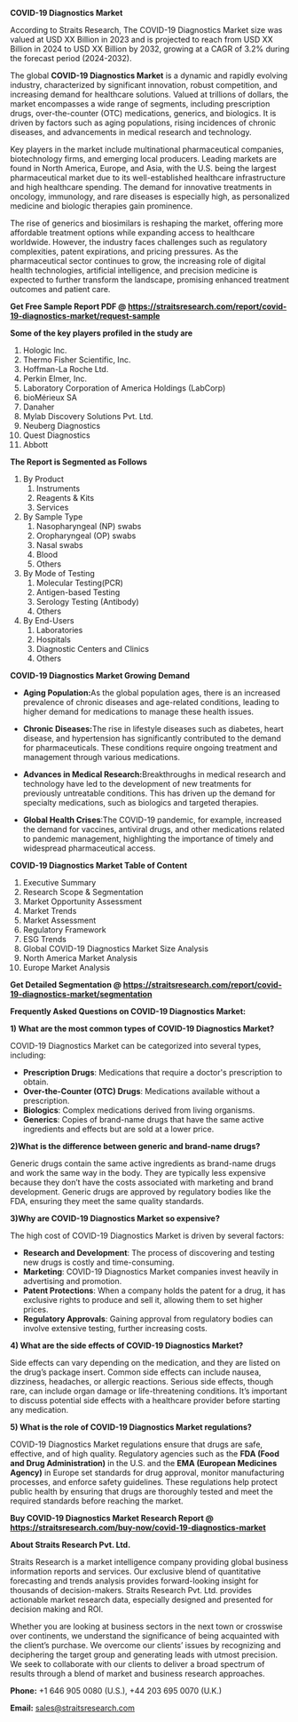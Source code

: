<p><strong>COVID-19 Diagnostics Market</strong></p>
<p>According to Straits Research, The COVID-19 Diagnostics Market size was valued at USD XX Billion in 2023 and is projected to reach from USD XX Billion in 2024 to USD XX Billion by 2032, growing at a CAGR of 3.2% during the forecast period (2024-2032).</p>
<p>The global <strong>COVID-19 Diagnostics Market</strong> is a dynamic and rapidly evolving industry, characterized by significant innovation, robust competition, and increasing demand for healthcare solutions. Valued at trillions of dollars, the market encompasses a wide range of segments, including prescription drugs, over-the-counter (OTC) medications, generics, and biologics. It is driven by factors such as aging populations, rising incidences of chronic diseases, and advancements in medical research and technology.</p>
<p>Key players in the market include multinational pharmaceutical companies, biotechnology firms, and emerging local producers. Leading markets are found in North America, Europe, and Asia, with the U.S. being the largest pharmaceutical market due to its well-established healthcare infrastructure and high healthcare spending. The demand for innovative treatments in oncology, immunology, and rare diseases is especially high, as personalized medicine and biologic therapies gain prominence.</p>
<p>The rise of generics and biosimilars is reshaping the market, offering more affordable treatment options while expanding access to healthcare worldwide. However, the industry faces challenges such as regulatory complexities, patent expirations, and pricing pressures. As the pharmaceutical sector continues to grow, the increasing role of digital health technologies, artificial intelligence, and precision medicine is expected to further transform the landscape, promising enhanced treatment outcomes and patient care.</p>
<p><strong>Get Free Sample Report PDF @ <a href=https://straitsresearch.com/report/covid-19-diagnostics-market/request-sample>https://straitsresearch.com/report/covid-19-diagnostics-market/request-sample</a></strong></p>
<div>
<div><strong>Some of the key players profiled in the study are</strong></div>
</div>
<p><ol>
<li>Hologic Inc.</li>
<li>Thermo Fisher Scientific, Inc.</li>
<li>Hoffman-La Roche Ltd.</li>
<li>Perkin Elmer, Inc.</li>
<li>Laboratory Corporation of America Holdings (LabCorp)</li>
<li>bioM&eacute;rieux SA</li>
<li>Danaher</li>
<li>Mylab Discovery Solutions Pvt. Ltd.</li>
<li>Neuberg Diagnostics</li>
<li>Quest Diagnostics</li>
<li>Abbott</li>
</ol></p>
<p><strong>The Report is Segmented as Follows</strong></p>
<p><ol>
<li>By Product
<ol>
<li>Instruments</li>
<li>Reagents &amp; Kits</li>
<li>Services</li>
</ol>
</li>
<li>By Sample Type
<ol>
<li>Nasopharyngeal (NP) swabs</li>
<li>Oropharyngeal (OP) swabs</li>
<li>Nasal swabs</li>
<li>Blood</li>
<li>Others</li>
</ol>
</li>
<li>By Mode of Testing
<ol>
<li>Molecular Testing(PCR)</li>
<li>Antigen-based Testing</li>
<li>Serology Testing (Antibody)</li>
<li>Others</li>
</ol>
</li>
<li>By End-Users
<ol>
<li>Laboratories</li>
<li>Hospitals</li>
<li>Diagnostic Centers and Clinics</li>
<li>Others</li>
</ol>
</li>
</ol></p>
<p><strong>COVID-19 Diagnostics Market Growing Demand</strong></p>
<ul>
<li>
<p><strong><strong>Aging Population</strong>:</strong>As the global population ages, there is an increased prevalence of chronic diseases and age-related conditions, leading to higher demand for medications to manage these health issues.</p>
</li>
<li>
<p><strong>Chronic Diseases:</strong>The rise in lifestyle diseases such as diabetes, heart disease, and hypertension has significantly contributed to the demand for pharmaceuticals. These conditions require ongoing treatment and management through various medications.</p>
</li>
<li>
<p><strong>Advances in Medical Research:</strong>Breakthroughs in medical research and technology have led to the development of new treatments for previously untreatable conditions. This has driven up the demand for specialty medications, such as biologics and targeted therapies.</p>
</li>
<li>
<p><strong>Global Health Crises</strong>:The COVID-19 pandemic, for example, increased the demand for vaccines, antiviral drugs, and other medications related to pandemic management, highlighting the importance of timely and widespread pharmaceutical access.</p>
</li>
</ul>
<p><strong>COVID-19 Diagnostics Market Table of Content</strong></p>
<div>
<ol>
<li>Executive Summary</li>
<li>Research Scope &amp; Segmentation</li>
<li>Market Opportunity Assessment</li>
<li>Market Trends</li>
<li>Market Assessment</li>
<li>Regulatory Framework</li>
<li>ESG Trends</li>
<li>Global COVID-19 Diagnostics Market Size Analysis</li>
<li>North America Market Analysis</li>
<li>Europe Market Analysis</li>
</ol>
</div>
<p><strong>Get Detailed Segmentation @ <a href=https://straitsresearch.com/report/covid-19-diagnostics-market/segmentation>https://straitsresearch.com/report/covid-19-diagnostics-market/segmentation</a></strong></p>
<p><strong>Frequently Asked Questions on COVID-19 Diagnostics Market:</strong></p>
<p><strong>1) What are the most common types of COVID-19 Diagnostics Market?</strong></p>
<p>COVID-19 Diagnostics Market can be categorized into several types, including:</p>
<ul>
<li><strong>Prescription Drugs</strong>: Medications that require a doctor's prescription to obtain.</li>
<li><strong>Over-the-Counter (OTC) Drugs</strong>: Medications available without a prescription.</li>
<li><strong>Biologics</strong>: Complex medications derived from living organisms.</li>
<li><strong>Generics</strong>: Copies of brand-name drugs that have the same active ingredients and effects but are sold at a lower price.</li>
</ul>
<p><strong>2)What is the difference between generic and brand-name drugs?</strong></p>
<p>Generic drugs contain the same active ingredients as brand-name drugs and work the same way in the body. They are typically less expensive because they don&rsquo;t have the costs associated with marketing and brand development. Generic drugs are approved by regulatory bodies like the FDA, ensuring they meet the same quality standards.</p>
<p><strong>3)Why are COVID-19 Diagnostics Market so expensive?</strong></p>
<p>The high cost of COVID-19 Diagnostics Market is driven by several factors:</p>
<ul>
<li><strong>Research and Development</strong>: The process of discovering and testing new drugs is costly and time-consuming.</li>
<li><strong>Marketing</strong>: COVID-19 Diagnostics Market companies invest heavily in advertising and promotion.</li>
<li><strong>Patent Protections</strong>: When a company holds the patent for a drug, it has exclusive rights to produce and sell it, allowing them to set higher prices.</li>
<li><strong>Regulatory Approvals</strong>: Gaining approval from regulatory bodies can involve extensive testing, further increasing costs.</li>
</ul>
<p><strong>4) What are the side effects of COVID-19 Diagnostics Market?</strong></p>
<p>Side effects can vary depending on the medication, and they are listed on the drug&rsquo;s package insert. Common side effects can include nausea, dizziness, headaches, or allergic reactions. Serious side effects, though rare, can include organ damage or life-threatening conditions. It&rsquo;s important to discuss potential side effects with a healthcare provider before starting any medication.</p>
<p><strong>5) What is the role of COVID-19 Diagnostics Market regulations?</strong></p>
<p>COVID-19 Diagnostics Market regulations ensure that drugs are safe, effective, and of high quality. Regulatory agencies such as the <strong>FDA (Food and Drug Administration)</strong> in the U.S. and the <strong>EMA (European Medicines Agency)</strong> in Europe set standards for drug approval, monitor manufacturing processes, and enforce safety guidelines. These regulations help protect public health by ensuring that drugs are thoroughly tested and meet the required standards before reaching the market.</p>
<p><strong>Buy COVID-19 Diagnostics Market Research Report @ <a href=https://straitsresearch.com/buy-now/covid-19-diagnostics-market>https://straitsresearch.com/buy-now/covid-19-diagnostics-market</a></strong></p>
<p><strong>About Straits Research Pvt. Ltd.</strong></p>
<p>Straits Research is a market intelligence company providing global business information reports and services. Our exclusive blend of quantitative forecasting and trends analysis provides forward-looking insight for thousands of decision-makers. Straits Research Pvt. Ltd. provides actionable market research data, especially designed and presented for decision making and ROI.</p>
<p>Whether you are looking at business sectors in the next town or crosswise over continents, we understand the significance of being acquainted with the client&rsquo;s purchase. We overcome our clients&rsquo; issues by recognizing and deciphering the target group and generating leads with utmost precision. We seek to collaborate with our clients to deliver a broad spectrum of results through a blend of market and business research approaches.</p>
<p><strong>Phone:</strong> +1 646 905 0080 (U.S.), +44 203 695 0070 (U.K.)</p>
<p><strong>Email:</strong> <a href=mailto:sales@straitsresearch.com><u>sales@straitsresearch.com</u></a></p>
